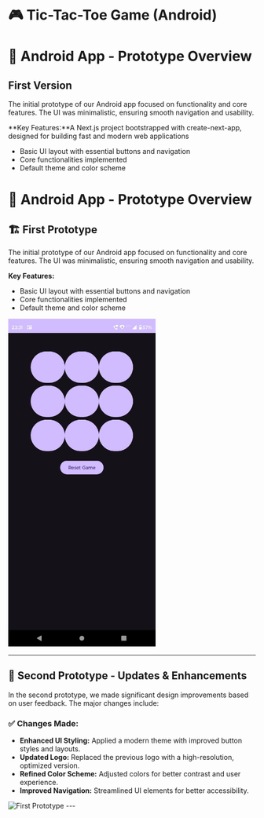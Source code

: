 # 🎮 Tic-Tac-Toe Game (Android)

# 📱 Android App - Prototype Overview

##  First Version
The initial prototype of our Android app focused on functionality and core features. The UI was minimalistic, ensuring smooth navigation and usability.

**Key Features:**A Next.js project bootstrapped with create-next-app, designed for building fast and modern web applications
- Basic UI layout with essential buttons and navigation
- Core functionalities implemented
- Default theme and color scheme
# 📱 Android App - Prototype Overview

## 🏗 First Prototype
The initial prototype of our Android app focused on functionality and core features. The UI was minimalistic, ensuring smooth navigation and usability.

**Key Features:**
- Basic UI layout with essential buttons and navigation
- Core functionalities implemented
- Default theme and color scheme

<img src="./proto1.jpeg" alt="First Prototype" width="300"/>

---

## 🎨 Second Prototype - Updates & Enhancements
In the second prototype, we made significant design improvements based on user feedback. The major changes include:

### ✅ Changes Made:
- **Enhanced UI Styling:** Applied a modern theme with improved button styles and layouts.
- **Updated Logo:** Replaced the previous logo with a high-resolution, optimized version.
- **Refined Color Scheme:** Adjusted colors for better contrast and user experience.
- **Improved Navigation:** Streamlined UI elements for better accessibility.

<img src="./proto2" alt="First Prototype" width="300"/>
---





